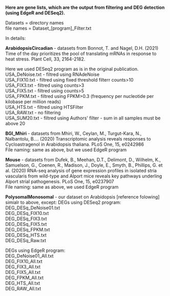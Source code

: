 <b>Here are gene lists, which are the output from filtering and DEG detection (using EdgeR and DESeq2).</b>

<p>Datasets = directory names
<br>file names = Dataset_[program]_Filter.txt

In details:
<p><b>ArabidopsisCircadian</b> - datasets from Bonnot, T. and Nagel, D.H. (2021) Time of the day prioritizes the pool of translating mRNAs in response to heat stress. Plant Cell, 33, 2164-2182.
<p>Here we used DESeq2 program as is in the original publication.
<br>USA_DeNoise.txt - filtred using RNAdeNoise
<br>USA_FIX10.txt - filtred using fixed threshold filterr counts>10
<br>USA_FIX3.txt - filtred using counts>3
<br>USA_FIX5.txt - filtred using counts>5
<br>USA_FPKM.txt - filtred using FPKM>0.3 (frequency per nucleotide per kilobase per million reads)
<br>USA_HTS.txt - filtred using HTSFilter 
<br>USA_RAW.txt - no filtering 
<br>USA_SUM20.txt - filtred using Authors' filter - sum in all samples must be above 20

<p><b>BGI_Mhiri</b> - datasets from Mhiri, W., Ceylan, M., Turgut-Kara, N., Nalbantolu, B....  (2020) Transcriptomic analysis reveals responses to Cycloastragenol in Arabidopsis thaliana. PLoS One, 15, e0242986
<br>File naming: same as above, but we used EdgeR program 

<b>Mouse</b> - datasets from Dufek, B., Meehan, D.T., Delimont, D., Wilhelm, K., Samuelson, G., Coenen, R., Madison, J., Doyle, E., Smyth, B., Phillips, G. et al. (2020) RNA-seq analysis of gene expression profiles in isolated stria vascularis from wild-type and Alport mice reveals key pathways underling Alport strial pathogenesis. PLoS One, 15, e0237907
<br>File naming: same as above, we used EdgeR program 

<b>PolysomalMonosomal</b> - our dataset on Arabidopsis [reference folowing]
<br>simialr to above, except: DEGs using DESeq2 program: 
<br>DEG_DESq_DeNoise01.txt
<br>DEG_DESq_FIX10.txt
<br>DEG_DESq_FIX3.txt
<br>DEG_DESq_FIX5.txt
<br>DEG_DESq_FPKM.txt
<br>DEG_DESq_HTS.txt
<br>DEG_DESq_Raw.txt

<p>DEGs using EdgeR program: 
<br>DEG_DeNoise01_All.txt
<br>DEG_FIX10_All.txt
<br>DEG_FIX3_All.txt
<br>DEG_FIX5_All.txt
<br>DEG_FPKM_All.txt
<br>DEG_HTS_All.txt
<br>DEG_RAW_All.txt

